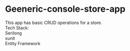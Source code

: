 # Geeneric-console-store-app
This app has basic CRUD operations for a store.<br />Tech Stack:<br />Serilong<br />xunit<br />Entity Framework
